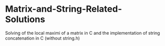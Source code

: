 # Matrix-and-String-Related-Solutions
Solving of the local maximi of a matrix in C and the implementation of string concatenation in C (without string.h)
